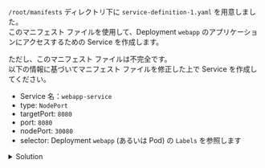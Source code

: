 `/root/manifests` ディレクトリ下に `service-definition-1.yaml` を用意しました。  
このマニフェスト ファイルを使用して、Deployment `webapp` のアプリケーションにアクセスするための Service を作成します。  

ただし、このマニフェスト ファイルは不完全です。  
以下の情報に基づいてマニフェスト ファイルを修正した上で Service を作成してください。

- Service 名：`webapp-service`
- type: `NodePort`
- targetPort: `8080`
- port: `8080`
- nodePort: `30080`
- selector: Deployment `webapp` (あるいは Pod) の `Labels` を参照します


<details>
  <summary>Solution</summary>

`/root/manifests/service-definition-1.yaml` を以下のように更新します。  

```
apiVersion: v1
kind: Service
metadata:
  name: webapp-service
  namespace: default
spec:
  ports:
  - nodePort: 30080
    port: 8080
    targetPort: 8080
  selector:
    app: webapp
  type: NodePort
```{{copy}}

`kubectl apply -f /root/manifests/service-definition-1.yaml` を実行して Service を作成します。

</details>
